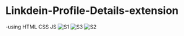 # Linkdein-Profile-Details-extension
-using HTML CSS JS
![S1](https://user-images.githubusercontent.com/56557700/204123306-37db6e04-2ea6-44d5-88e3-a08f7126aaeb.png)
![S3](https://user-images.githubusercontent.com/56557700/204123304-6bc71350-69a7-47b0-a00b-c8bfb91ee9de.png)
![S2](https://user-images.githubusercontent.com/56557700/204123307-04988106-8858-4fcf-91b7-daebe7d6a2ae.png)
